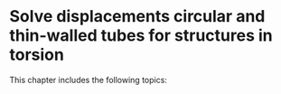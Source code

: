```{index} Displacements torsion structures
```
# Solve displacements circular and thin-walled tubes for structures in torsion

This chapter includes the following topics:
```{tableofcontents}
```